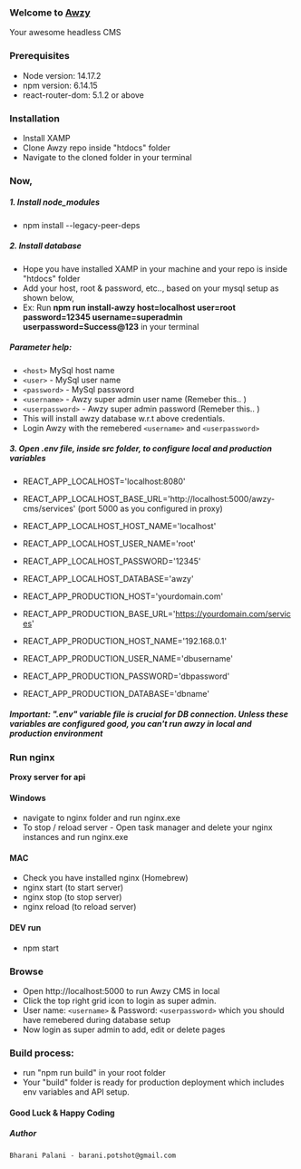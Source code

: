 ### Welcome to [Awzy](https://awzy.org)
Your awesome headless CMS

### Prerequisites
- Node version: 14.17.2
- npm version: 6.14.15
- react-router-dom: 5.1.2
or above

### Installation
- Install XAMP
- Clone Awzy repo inside "htdocs" folder
- Navigate to the cloned folder in your terminal

### Now,
##### 1. Install node_modules 
- npm install --legacy-peer-deps

##### 2. Install database 
- Hope you have installed XAMP in your machine and your repo is inside "htdocs" folder
- Add your host, root & password, etc.., based on your mysql setup as shown below,
- Ex:  Run **npm run install-awzy host=localhost user=root password=12345 username=superadmin userpassword=Success@123** in your terminal

##### Parameter help:
- `<host>` MySql host name
- `<user>` - MySql user name
- `<password>` - MySql password
- `<username>` - Awzy super admin user name (Remeber this.. )
- `<userpassword>` - Awzy super admin password (Remeber this.. )
- This will install awzy database w.r.t above credentials.
- Login Awzy with the remebered `<username>` and `<userpassword>`

##### 3. Open .env file, inside src folder, to configure local and production variables

- REACT_APP_LOCALHOST='localhost:8080'
- REACT_APP_LOCALHOST_BASE_URL='http://localhost:5000/awzy-cms/services' (port 5000 as you configured in proxy)
- REACT_APP_LOCALHOST_HOST_NAME='localhost'
- REACT_APP_LOCALHOST_USER_NAME='root'
- REACT_APP_LOCALHOST_PASSWORD='12345'
- REACT_APP_LOCALHOST_DATABASE='awzy'

- REACT_APP_PRODUCTION_HOST='yourdomain.com'
- REACT_APP_PRODUCTION_BASE_URL='https://yourdomain.com/services'
- REACT_APP_PRODUCTION_HOST_NAME='192.168.0.1'
- REACT_APP_PRODUCTION_USER_NAME='dbusername'
- REACT_APP_PRODUCTION_PASSWORD='dbpassword'
- REACT_APP_PRODUCTION_DATABASE='dbname'

##### Important: ".env" variable file is crucial for DB connection.  Unless these variables are configured good, you can't run awzy in local and production environment

### Run nginx 
**Proxy server for api**

#### Windows 
- navigate to nginx folder and run nginx.exe
- To stop / reload server - Open task manager and delete your nginx instances and run nginx.exe

#### MAC
- Check you have installed nginx (Homebrew)
- nginx start (to start server)
- nginx stop (to stop server)
- nginx reload (to reload server)

#### DEV run
- npm start

<!---
## 2. DEV run (disable web security) (Incase nginx is not installed)
#### `Not advisable`

- in windows - win key + r run the below command
- chrome.exe --user-data-dir="C://Chrome dev session" --disable-web-security
- Browse in http://localhost:3000
-->

### Browse
- Open http://localhost:5000 to run Awzy CMS in local
- Click the top right grid icon to login as super admin.
- User name: `<username>` & Password: `<userpassword>` which you should have remebered during database setup
- Now login as super admin to add, edit or delete pages

### Build process:
- run "npm run build" in your root folder
- Your "build" folder is ready for production deployment which includes env variables and API setup.

#### Good Luck & Happy Coding
##### _Author_
```Bharani Palani - barani.potshot@gmail.com```


